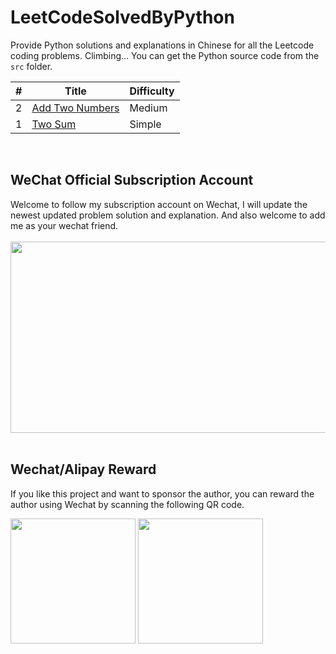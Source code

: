 # LeetCodeSolvedByPython
Provide Python solutions and explanations in Chinese for all the Leetcode coding problems. Climbing...
You can get the Python source code from the `src` folder.


| # | Title | Difficulty |
|---| ----- | ---------- |
|2|[Add Two Numbers](https://github.com/RidingRoad/LeetCodeSolvedByPython/issues/2)|Medium|
|1|[Two Sum](https://github.com/RidingRoad/LeetCodeSolvedByPython/issues/1)|Simple|


<br>

## WeChat Official Subscription Account

Welcome to follow my subscription account on Wechat, I will update the newest updated problem solution and explanation. And also welcome to add me as your wechat friend.<br>
<br>
<img src="https://i.loli.net/2019/11/21/qhRd8Xev5OoY9t4.png" width="840" height="306"/><br>
<br>

## Wechat/Alipay Reward

If you like this project and want to sponsor the author, you can reward the author using Wechat by scanning the following QR code.

<img src="https://ridingroad.github.io/img/wechat.png" height="200" width="200"/>
<img src="https://ridingroad.github.io/img/alipy.png" height="200" width="200"/><br>
